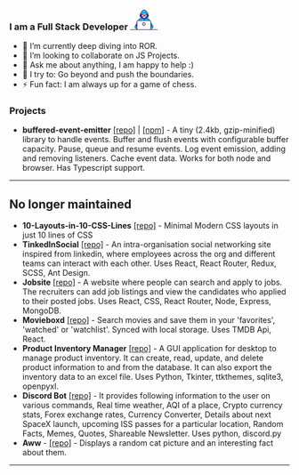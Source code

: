 <!--
**33j33/33j33** is a ✨ _special_ ✨ repository because its `README.md` (this file) appears on your GitHub profile.
-->


### I am a Full Stack Developer  <img width="50px" src="./developer.gif"> 
- 🌱 I’m currently deep diving into ROR.
- 👯 I’m looking to collaborate on JS Projects. 
- 💬 Ask me about anything, I am happy to help :)
- 🧗 I try to: Go beyond and push the boundaries.
- ⚡ Fun fact: I am always up for a game of chess.

### Projects 
- **buffered-event-emitter** [[repo]](https://github.com/33j33/buffered-event-emitter) | [[npm]](https://www.npmjs.com/package/buffered-event-emitter) - A tiny (2.4kb, gzip-minified) library to handle events. Buffer and flush events with configurable buffer capacity. Pause, queue and resume events. Log event emission, adding and removing listeners. Cache event data. Works for both node and browser. Has Typescript support. 

----
## No longer maintained
- **10-Layouts-in-10-CSS-Lines** [[repo]](https://github.com/33j33/10-Layouts-in-10-CSS-Lines) - Minimal Modern CSS layouts in just 10 lines of CSS
- **TinkedInSocial** [[repo]](https://github.com/33j33/TinkedInSocial) - An intra-organisation social networking site inspired from linkedin, where employees across the org and different teams can interact with each other. Uses React, React Router, Redux, SCSS, Ant Design.
- **Jobsite** [[repo]](https://github.com/33j33/Jobsite) - A website where people can search and apply to jobs. The recruiters can add job listings and view the candidates who applied to their posted jobs. Uses React, CSS, React Router, Node, Express, MongoDB.
- **Movieboxd** [[repo]](https://github.com/33j33/movieboxd) - Search movies and save them in your 'favorites', 'watched' or 'watchlist'. Synced with local storage. Uses TMDB Api, React. 
- **Product Inventory Manager** [[repo]](https://github.com/33j33/Product-Inventory-Manager) - A GUI application for desktop to manage product inventory. It can create, read, update, and delete product information to and from the database. It can also export the inventory data to an excel file. Uses Python, Tkinter, ttkthemes, sqlite3, openpyxl.
- **Discord Bot** [[repo]](https://github.com/33j33/Product-Inventory-Manager) - It provides following information to the user on various commands, Real time weather, AQI of a place, Crypto currency stats, Forex exchange rates, Currency Converter, Details about next SpaceX launch, upcoming ISS passes for a particular location, Random Facts, Memes, Quotes, Shareable Newsletter. Uses python, discord.py
- **Aww** - [[repo]](https://github.com/33j33/Aww) - Displays a random cat picture and an interesting fact about them. 
---
